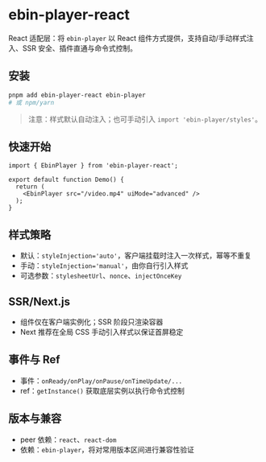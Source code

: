 # ebin-player-react

React 适配层：将 `ebin-player` 以 React 组件方式提供，支持自动/手动样式注入、SSR 安全、插件直通与命令式控制。

## 安装

```bash
pnpm add ebin-player-react ebin-player
# 或 npm/yarn
```

> 注意：样式默认自动注入；也可手动引入 `import 'ebin-player/styles'`。

## 快速开始

```tsx
import { EbinPlayer } from 'ebin-player-react';

export default function Demo() {
  return (
    <EbinPlayer src="/video.mp4" uiMode="advanced" />
  );
}
```

## 样式策略
- 默认：`styleInjection='auto'`，客户端挂载时注入一次样式，幂等不重复
- 手动：`styleInjection='manual'`，由你自行引入样式
- 可选参数：`stylesheetUrl`、`nonce`、`injectOnceKey`

## SSR/Next.js
- 组件仅在客户端实例化；SSR 阶段只渲染容器
- Next 推荐在全局 CSS 手动引入样式以保证首屏稳定

## 事件与 Ref
- 事件：`onReady/onPlay/onPause/onTimeUpdate/...`
- ref：`getInstance()` 获取底层实例以执行命令式控制

## 版本与兼容
- peer 依赖：`react`、`react-dom`
- 依赖：`ebin-player`，将对常用版本区间进行兼容性验证
